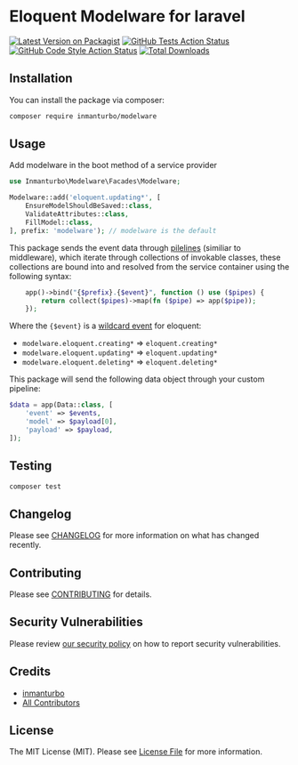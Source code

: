 # Eloquent Modelware for laravel

[![Latest Version on Packagist](https://img.shields.io/packagist/v/inmanturbo/modelware.svg?style=flat-square)](https://packagist.org/packages/inmanturbo/modelware)
[![GitHub Tests Action Status](https://img.shields.io/github/actions/workflow/status/inmanturbo/modelware/run-tests.yml?branch=main&label=tests&style=flat-square)](https://github.com/inmanturbo/modelware/actions?query=workflow%3Arun-tests+branch%3Amain)
[![GitHub Code Style Action Status](https://img.shields.io/github/actions/workflow/status/inmanturbo/modelware/fix-php-code-style-issues.yml?branch=main&label=code%20style&style=flat-square)](https://github.com/inmanturbo/modelware/actions?query=workflow%3A"Fix+PHP+code+style+issues"+branch%3Amain)
[![Total Downloads](https://img.shields.io/packagist/dt/inmanturbo/modelware.svg?style=flat-square)](https://packagist.org/packages/inmanturbo/modelware)

## Installation

You can install the package via composer:

```bash
composer require inmanturbo/modelware
```

## Usage

Add modelware in the boot method of a service provider

```php
use Inmanturbo\Modelware\Facades\Modelware;

Modelware::add('eloquent.updating*', [
    EnsureModelShouldBeSaved::class,
    ValidateAttributes::class,
    FillModel::class,
], prefix: 'modelware'); // modelware is the default
```

This package sends the event data through [pilelines](https://laravel.com/docs/11.x/helpers#pipeline) (similiar to middleware), which iterate through collections of invokable classes, these collections are bound into and resolved from the service container using the following syntax:

```php
    app()->bind("{$prefix}.{$event}", function () use ($pipes) {
        return collect($pipes)->map(fn ($pipe) => app($pipe));
    });
```

Where the `{$event}` is a [wildcard event](https://laravel.com/docs/11.x/events#wildcard-event-listeners) for eloquent:

- `modelware.eloquent.creating*` => `eloquent.creating*`
- `modelware.eloquent.updating*` => `eloquent.updating*`
- `modelware.eloquent.deleting*` => `eloquent.deleting*`

This package will send the following data object through your custom pipeline:

```php
$data = app(Data::class, [
    'event' => $events,
    'model' => $payload[0],
    'payload' => $payload,
]);
```

## Testing

```bash
composer test
```

## Changelog

Please see [CHANGELOG](CHANGELOG.md) for more information on what has changed recently.

## Contributing

Please see [CONTRIBUTING](CONTRIBUTING.md) for details.

## Security Vulnerabilities

Please review [our security policy](../../security/policy) on how to report security vulnerabilities.

## Credits

- [inmanturbo](https://github.com/inmanturbo)
- [All Contributors](../../contributors)

## License

The MIT License (MIT). Please see [License File](LICENSE.md) for more information.
